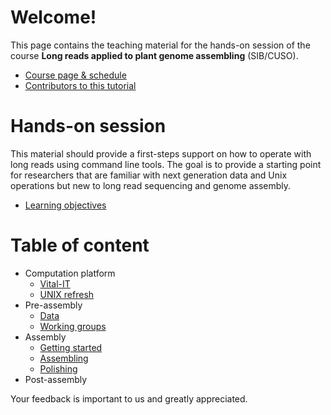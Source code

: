 # Welcome!

 This page contains the teaching material for the hands-on session of the course **Long reads applied to plant genome assembling** (SIB/CUSO).

* [Course page & schedule](https://biologie.cuso.ch/index.php?id=1741&L=0&tx_displaycontroller[showUid]=4089)
* [Contributors to this tutorial](documentation/contributors.md)


# Hands-on session

This material should provide a first-steps support on how to operate with long reads using command line tools. The goal is to provide a starting point for researchers that are familiar with next generation data and Unix operations but new to long read sequencing and genome assembly.

* [Learning objectives](documentation/learning_objectives.md)

# Table of content

* Computation platform
  * [Vital-IT](vitalit.md)
  * [UNIX refresh](unix.md)
* Pre-assembly
  * [Data](bio.md)
  * [Working groups](work.md)
* Assembly
  * [Getting started](ass_main.md)
  * [Assembling](assembling.md)
  * [Polishing](polishing.md)
* Post-assembly

Your feedback is important to us and greatly appreciated.
